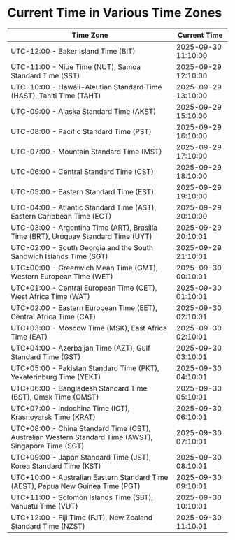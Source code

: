 # Current Time in Various Time Zones

| Time Zone | Current Time |
|-----------|--------------|
| UTC-12:00 - Baker Island Time (BIT) | 2025-09-30 11:10:00 |
| UTC-11:00 - Niue Time (NUT), Samoa Standard Time (SST) | 2025-09-29 12:10:00 |
| UTC-10:00 - Hawaii-Aleutian Standard Time (HAST), Tahiti Time (TAHT) | 2025-09-29 13:10:00 |
| UTC-09:00 - Alaska Standard Time (AKST) | 2025-09-29 15:10:00 |
| UTC-08:00 - Pacific Standard Time (PST) | 2025-09-29 16:10:00 |
| UTC-07:00 - Mountain Standard Time (MST) | 2025-09-29 17:10:00 |
| UTC-06:00 - Central Standard Time (CST) | 2025-09-29 18:10:00 |
| UTC-05:00 - Eastern Standard Time (EST) | 2025-09-29 19:10:00 |
| UTC-04:00 - Atlantic Standard Time (AST), Eastern Caribbean Time (ECT) | 2025-09-29 20:10:00 |
| UTC-03:00 - Argentina Time (ART), Brasília Time (BRT), Uruguay Standard Time (UYT) | 2025-09-29 20:10:01 |
| UTC-02:00 - South Georgia and the South Sandwich Islands Time (SGT) | 2025-09-29 21:10:01 |
| UTC±00:00 - Greenwich Mean Time (GMT), Western European Time (WET) | 2025-09-30 00:10:01 |
| UTC+01:00 - Central European Time (CET), West Africa Time (WAT) | 2025-09-30 01:10:01 |
| UTC+02:00 - Eastern European Time (EET), Central Africa Time (CAT) | 2025-09-30 02:10:01 |
| UTC+03:00 - Moscow Time (MSK), East Africa Time (EAT) | 2025-09-30 02:10:01 |
| UTC+04:00 - Azerbaijan Time (AZT), Gulf Standard Time (GST) | 2025-09-30 03:10:01 |
| UTC+05:00 - Pakistan Standard Time (PKT), Yekaterinburg Time (YEKT) | 2025-09-30 04:10:01 |
| UTC+06:00 - Bangladesh Standard Time (BST), Omsk Time (OMST) | 2025-09-30 05:10:01 |
| UTC+07:00 - Indochina Time (ICT), Krasnoyarsk Time (KRAT) | 2025-09-30 06:10:01 |
| UTC+08:00 - China Standard Time (CST), Australian Western Standard Time (AWST), Singapore Time (SGT) | 2025-09-30 07:10:01 |
| UTC+09:00 - Japan Standard Time (JST), Korea Standard Time (KST) | 2025-09-30 08:10:01 |
| UTC+10:00 - Australian Eastern Standard Time (AEST), Papua New Guinea Time (PGT) | 2025-09-30 09:10:01 |
| UTC+11:00 - Solomon Islands Time (SBT), Vanuatu Time (VUT) | 2025-09-30 10:10:01 |
| UTC+12:00 - Fiji Time (FJT), New Zealand Standard Time (NZST) | 2025-09-30 11:10:01 |
